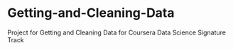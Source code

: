 Getting-and-Cleaning-Data
=========================

Project for Getting and Cleaning Data for Coursera Data Science Signature Track
